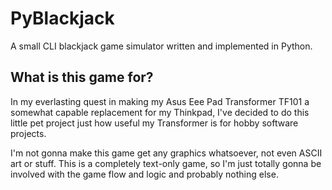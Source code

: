 PyBlackjack
===========

A small CLI blackjack game simulator written and implemented in Python.

What is this game for?
----------------------

In my everlasting quest in making my Asus Eee Pad Transformer TF101 a somewhat
capable replacement for my Thinkpad, I've decided to do this little pet project
just how useful my Transformer is for hobby software projects.

I'm not gonna make this game get any graphics whatsoever, not even ASCII art or
stuff. This is a completely text-only game, so I'm just totally gonna be
involved with the game flow and logic and probably nothing else.
